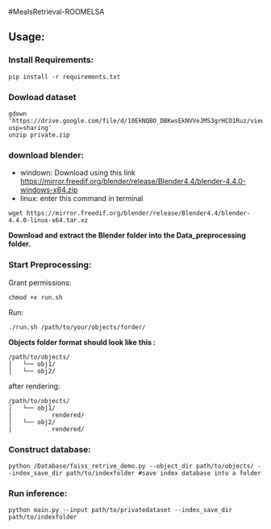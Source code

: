 #MealsRetrieval-ROOMELSA

## Usage:
### Install Requirements:
```
pip install -r requirements.txt
```
### Dowload dataset
```
gdown 'https://drive.google.com/file/d/10EkNQBO_DBKwsEkNVVeJMS3grHCO1Ruz/view?usp=sharing'
unzip private.zip 
```
### download blender:
- windown: Download using this link
 https://mirror.freedif.org/blender/release/Blender4.4/blender-4.4.0-windows-x64.zip
- linux: enter this command in terminal
```
wget https://mirror.freedif.org/blender/release/Blender4.4/blender-4.4.0-linux-x64.tar.xz
```
**Download and extract the Blender folder into the Data_preprocessing folder.**

### Start Preprocessing:
Grant permissions: 
```
chmod +x run.sh
```
Run:
```
./run.sh /path/to/your/objects/forder/
```
**Objects folder format should look like this :**
```
/path/to/objects/
│   └── obj1/  
│   └── obj2/ 
```
after rendering:
```
/path/to/objects/
│   └── obj1/
|           rendered/  
│   └── obj2/
|           rendered/  
```
### Construct database:
```
python /Database/faiss_retrive_demo.py --object_dir path/to/objects/ --index_save_dir path/to/indexfolder #save index database into a folder
```
### Run inference:
```
python main.py --input path/to/privatedataset --index_save_dir path/to/indexfolder
```
